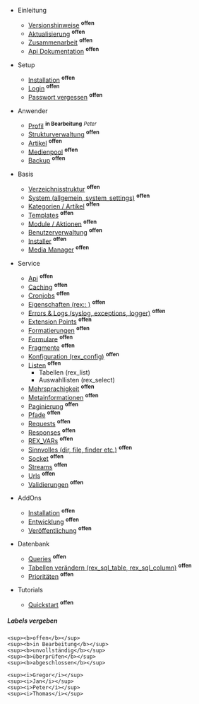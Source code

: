 - Einleitung
    - [Versionshinweise](/{{path}}/{{version}}/versionshinweise) <sup><b>offen</b></sup>
    - [Aktualisierung](/{{path}}/{{version}}/aktualisierung) <sup><b>offen</b></sup>
    - [Zusammenarbeit](/{{path}}/{{version}}/zusammenarbeit) <sup><b>offen</b></sup>
    - [Api Dokumentation](/docs/master/) <sup><b>offen</b></sup>

- Setup
    - [Installation](/{{path}}/{{version}}/installation) <sup><b>offen</b></sup>
    - [Login](/{{path}}/{{version}}/login) <sup><b>offen</b></sup>
    - [Passwort vergessen](/{{path}}/{{version}}/passwort-vergessen) <sup><b>offen</b></sup>

- Anwender
    - [Profil](/{{path}}/{{version}}/profil) <sup><b>in Bearbeitung</b></sup> <sup><i>Peter</i></sup>
    - [Strukturverwaltung](/{{path}}/{{version}}/strukturverwaltung) <sup><b>offen</b></sup>
    - [Artikel](/{{path}}/{{version}}/artikel) <sup><b>offen</b></sup>
    - [Medienpool](/{{path}}/{{version}}/medienpool) <sup><b>offen</b></sup>
    - [Backup](/{{path}}/{{version}}/backup) <sup><b>offen</b></sup>

- Basis
    - [Verzeichnisstruktur](/{{path}}/{{version}}/verzeichnisstruktur) <sup><b>offen</b></sup>
    - [System (allgemein, system_settings)](/{{path}}/{{version}}/system) <sup><b>offen</b></sup>
    - [Kategorien / Artikel](/{{path}}/{{version}}/kategorien-artikel) <sup><b>offen</b></sup>
    - [Templates](/{{path}}/{{version}}/templates) <sup><b>offen</b></sup>
    - [Module / Aktionen](/{{path}}/{{version}}/module-aktionen) <sup><b>offen</b></sup>
    - [Benutzerverwaltung](/{{path}}/{{version}}/benutzerverwaltung) <sup><b>offen</b></sup>
    - [Installer](/{{path}}/{{version}}/installer) <sup><b>offen</b></sup>
    - [Media Manager](/{{path}}/{{version}}/media-manager) <sup><b>offen</b></sup>

- Service
    - [Api](/{{path}}/{{version}}/api) <sup><b>offen</b></sup>
    - [Caching](/{{path}}/{{version}}/caching) <sup><b>offen</b></sup>
    - [Cronjobs](/{{path}}/{{version}}/cronjobs) <sup><b>offen</b></sup>
    - [Eigenschaften (rex:: )](/{{path}}/{{version}}/eigenschaften) <sup><b>offen</b></sup>
    - [Errors & Logs (syslog, exceptions, logger)](/{{path}}/{{version}}/errors) <sup><b>offen</b></sup>
    - [Extension Points](/{{path}}/{{version}}/extension-points) <sup><b>offen</b></sup>
    - [Formatierungen](/{{path}}/{{version}}/formatierungen) <sup><b>offen</b></sup>
    - [Formulare](/{{path}}/{{version}}/formulare) <sup><b>offen</b></sup>
    - [Fragmente](/{{path}}/{{version}}/fragmente) <sup><b>offen</b></sup>
    - [Konfiguration (rex_config)](/{{path}}/{{version}}/konfiguration) <sup><b>offen</b></sup>
    - [Listen](/{{path}}/{{version}}/listen) <sup><b>offen</b></sup>
        - Tabellen (rex_list)
        - Auswahllisten (rex_select)
    - [Mehrsprachigkeit](/{{path}}/{{version}}/mehrsprachigkeit) <sup><b>offen</b></sup>
    - [Metainformationen](/{{path}}/{{version}}/metainformationen) <sup><b>offen</b></sup>
    - [Paginierung](/{{path}}/{{version}}/paginierung) <sup><b>offen</b></sup>
    - [Pfade](/{{path}}/{{version}}/pfade) <sup><b>offen</b></sup>
    - [Requests](/{{path}}/{{version}}/requests) <sup><b>offen</b></sup>
    - [Responses](/{{path}}/{{version}}/responses) <sup><b>offen</b></sup>
    - [REX_VARs](/{{path}}/{{version}}/redaxo-variablen) <sup><b>offen</b></sup>
    - [Sinnvolles (dir, file, finder etc.)](/{{path}}/{{version}}/sinnvolles) <sup><b>offen</b></sup>
    - [Socket](/{{path}}/{{version}}/socket) <sup><b>offen</b></sup>
    - [Streams](/{{path}}/{{version}}/streams) <sup><b>offen</b></sup>
    - [Urls](/{{path}}/{{version}}/urls) <sup><b>offen</b></sup>
    - [Validierungen](/{{path}}/{{version}}/validierungen) <sup><b>offen</b></sup>

- AddOns
    - [Installation](/{{path}}/{{version}}/addon-installation) <sup><b>offen</b></sup>
    - [Entwicklung](/{{path}}/{{version}}/addon-entwicklung) <sup><b>offen</b></sup>
    - [Veröffentlichung](/{{path}}/{{version}}/addon-veroeffentlichung) <sup><b>offen</b></sup>

- Datenbank
    - [Queries](/{{path}}/{{version}}/datenbank-queries) <sup><b>offen</b></sup>
    - [Tabellen verändern (rex_sql_table, rex_sql_column)](/{{path}}/{{version}}/datenbank-tabellen) <sup><b>offen</b></sup>
    - [Prioritäten](/{{path}}/{{version}}/datenbank-prioritaeten) <sup><b>offen</b></sup>

- Tutorials
    - [Quickstart](/{{path}}/{{version}}/tutorial-quickstart) <sup><b>offen</b></sup>



##### Labels vergeben

```
<sup><b>offen</b></sup>
<sup><b>in Bearbeitung</b></sup>
<sup><b>unvollständig</b></sup>
<sup><b>überprüfen</b></sup>
<sup><b>abgeschlossen</b></sup>

<sup><i>Gregor</i></sup>
<sup><i>Jan</i></sup>
<sup><i>Peter</i></sup>
<sup><i>Thomas</i></sup>
```

